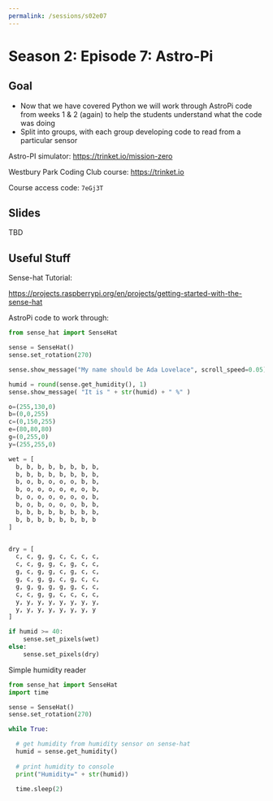 ```yaml
---
permalink: /sessions/s02e07
---
```

# Season 2: Episode 7: Astro-Pi

## Goal

- Now that we have covered Python we will work through AstroPi code from weeks 1 & 2 (again) to help the students understand what the code was doing
- Split into groups, with each group developing code to read from a particular sensor

Astro-PI simulator: https://trinket.io/mission-zero

Westbury Park Coding Club course: https://trinket.io

Course access code: `7eGj3T`

## Slides

TBD

## Useful Stuff

Sense-hat Tutorial:

https://projects.raspberrypi.org/en/projects/getting-started-with-the-sense-hat



AstroPi code to work through:

```python
from sense_hat import SenseHat

sense = SenseHat()
sense.set_rotation(270)

sense.show_message("My name should be Ada Lovelace", scroll_speed=0.05)

humid = round(sense.get_humidity(), 1)
sense.show_message( "It is " + str(humid) + " %" )

o=(255,130,0)
b=(0,0,255)
c=(0,150,255)
e=(80,80,80)
g=(0,255,0)
y=(255,255,0)

wet = [
  b, b, b, b, b, b, b, b,
  b, b, b, b, b, b, b, b,
  b, o, b, o, o, o, b, b,
  b, o, o, o, o, e, o, b,
  b, o, o, o, o, o, o, b,
  b, o, b, o, o, o, b, b,
  b, b, b, b, b, b, b, b,
  b, b, b, b, b, b, b, b
]


dry = [
  c, c, g, g, c, c, c, c,
  c, c, g, g, c, g, c, c,
  g, c, g, g, c, g, c, c,
  g, c, g, g, c, g, c, c,
  g, g, g, g, g, g, c, c,
  c, c, g, g, c, c, c, c,
  y, y, y, y, y, y, y, y,
  y, y, y, y, y, y, y, y
]

if humid >= 40:
    sense.set_pixels(wet)
else:
    sense.set_pixels(dry)

```

Simple humidity reader

```python
from sense_hat import SenseHat
import time

sense = SenseHat()
sense.set_rotation(270)

while True:

  # get humidity from humidity sensor on sense-hat
  humid = sense.get_humidity()
  
  # print humidity to console
  print("Humidity=" + str(humid))
  
  time.sleep(2)
```


